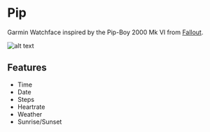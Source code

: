 # Pip
Garmin Watchface inspired by the Pip-Boy 2000 Mk VI from [Fallout](https://en.wikipedia.org/wiki/Fallout_(franchise)).

![alt text](https://raw.githubusercontent.com/quinnshultz/pip/resources/screenshot.png "A screenshot of the watch face on Descent G1 simulator.")

## Features
- Time
- Date
- Steps
- Heartrate
- Weather
- Sunrise/Sunset

